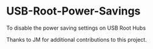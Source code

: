 USB-Root-Power-Savings
======================

To disable the power saving settings on USB Root Hubs

Thanks to JM for additional contributions to this project.  
